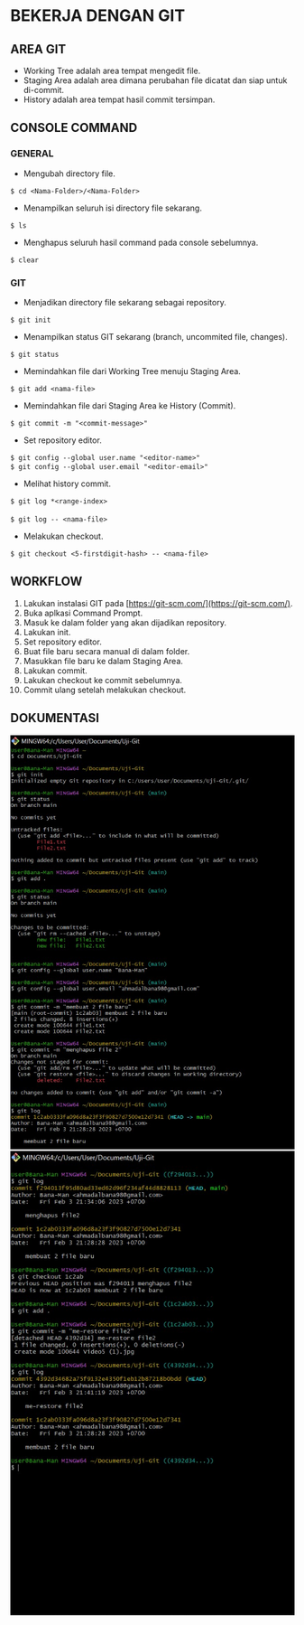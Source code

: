 # BEKERJA DENGAN GIT
## AREA GIT
- Working Tree adalah area tempat mengedit file.
- Staging Area adalah area dimana perubahan file dicatat dan siap untuk di-commit.
- History adalah area tempat hasil commit tersimpan.

## CONSOLE COMMAND
### GENERAL
- Mengubah directory file.
```
$ cd <Nama-Folder>/<Nama-Folder>
```

- Menampilkan seluruh isi directory file sekarang.
```
$ ls
```

- Menghapus seluruh hasil command pada console sebelumnya.
```
$ clear
```

### GIT
- Menjadikan directory file sekarang sebagai repository.
```
$ git init
```

- Menampilkan status GIT sekarang (branch, uncommited file, changes).
```
$ git status
```

- Memindahkan file dari Working Tree menuju Staging Area.
```
$ git add <nama-file>
```

- Memindahkan file dari Staging Area ke History (Commit).
```
$ git commit -m "<commit-message>"
```

- Set repository editor.
```
$ git config --global user.name "<editor-name>"
$ git config --global user.email "<editor-email>"
```

- Melihat history commit.
```
$ git log *<range-index>

$ git log -- <nama-file>
```

- Melakukan checkout.
```
$ git checkout <5-firstdigit-hash> -- <nama-file>
```

## WORKFLOW
1. Lakukan instalasi GIT pada [https://git-scm.com/](https://git-scm.com/).
2. Buka aplkasi Command Prompt.
3. Masuk ke dalam folder yang akan dijadikan repository.
4. Lakukan init.
5. Set repository editor.
6. Buat file baru secara manual di dalam folder.
7. Masukkan file baru ke dalam Staging Area.
8. Lakukan commit.
9. Lakukan checkout ke commit sebelumnya.
10. Commit ulang setelah melakukan checkout.

## DOKUMENTASI
![](/Dokumentasi/Video5%20(1).jpg)
![](/Dokumentasi/Video5%20(2).jpg)